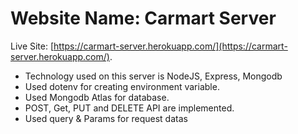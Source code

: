 # Website Name: Carmart Server

Live Site: [https://carmart-server.herokuapp.com/](https://carmart-server.herokuapp.com/).

* Technology used on this server is NodeJS, Express, Mongodb
* Used dotenv for creating environment variable.
* Used Mongodb Atlas for database.
* POST, Get, PUT and DELETE API are implemented.
* Used query & Params for request datas